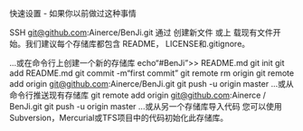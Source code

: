 快速设置 - 如果你以前做过这种事情


SSH
git@github.com:Ainerce/BenJi.git
通过 创建新文件 或上 载现有文件开始。我们建议每个存储库都包含 README， LICENSE和.gitignore。


...或在命令行上创建一个新的存储库
echo“#BenJi”>> README.md 
git init 
git add README.md 
git commit -m“first commit” 
git remote rm origin
git remote add origin git@github.com:Ainerce/BenJi.git
 git push -u origin master
...或从命令行推送现有存储库
git remote add origin git@github.com:Ainerce / BenJi.git
 git push -u origin master
...或从另一个存储库导入代码
您可以使用Subversion，Mercurial或TFS项目中的代码初始化此存储库。


